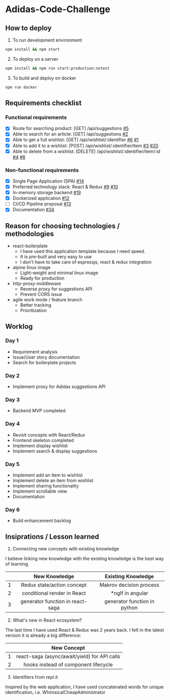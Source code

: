 # Adidas-Code-Challenge
## How to deploy
1. To run development environment
```bash
npm install && npm start
```
2.  To deploy on a server
```bash
npm install && npm run start:production:notest
```
3. To build and deploy on docker
```bash
npm run docker
```
## Requirements checklist
### Functional requirements
- [x] Route for searching product: [GET] /api/suggestions [#5](../../issues/5)
- [x] Able to search for an article: [GET] /api/suggestions [#2](../../issues/2)
- [x] Able to get a full wishlist: [GET] /api/wishlist/:identifier [#6](../../issues/6) [#1](../../issues/1)
- [x] Able to add it to a wishlist: [POST] /api/wishlist/:identifier/item [#3](../../issues/3) [#20](../../issues/20)
- [x] Able to delete from a wishlist: [DELETE] /api/wishlist/:identifier/item/:id [#4](../../issues/4) [#8](../../issues/8)
### Non-functional requirements
- [x] Single Page Application (SPA) [#14](../../issues/14)
- [x] Preferred technology stack: React & Redux [#9](../../issues/9) [#10](../../issues/10)
- [x] In-memory storage backend [#19](../../issues/19)
- [x] Dockerized application [#12](../../issues/12)
- [ ] CI/CD Pipeline proposal [#13](../../issues/13)
- [x] Documentation [#34](../../issues/34)

## Reason for choosing technologies / methodologies 
- react-boilerplate
  - I have used this application template because I need speed.
  - It is pre-built and very easy to use
  - I don't have to take care of expressjs, react & redux integration
- alpine linux image
  - Light-weight and minimal linux image
  - Ready for production
- http-proxy-middleware
  - Reverse proxy for suggestions API
  - Prevent CORS issue
- agile work mode / feature branch
  - Better tracking
  - Prioritization

## Worklog
### Day 1
- Requirement analysis
- Issue/User story documentation
- Search for boilerplate projects
### Day 2
- Implement proxy for Adidas suggestions API
### Day 3
- Backend MVP completed
### Day 4
- Revisit concepts with React/Redux
- Frontend skeleton completed
- Implement display wishlist
- Implement search & display suggestions
### Day 5
- Implement add an item to wishlist
- Implement delete an item from wishlist
- Implement sharing functionality
- Implement scrollable view
- Documentation
### Day 6
- Build enhancement backlog

## Insiprations / Lesson learned
1. Connecting new concepts with existing knowledge

I believe linking new knowledge with the existing knowledge is the best way of learning.

| |New Knowledge|Existing Knowledge|
|:-:|:-------------:|:-------------:|
|1|Redux state/action concept|Makrov decision process|
|2|conditional render in React|*ngIf in angular|
|3|generator function in react-saga|generator function in python|

2. What's new in React ecosystem?

The last time I have used React & Redux was 2 years back. I felt in the latest version it is already a big difference:

| |New Concept|
|:-:|:-:|
|1|react-saga (async/await/yield) for API calls|
|2|hooks instead of component lifecycle|

3. Identifiers from repl.it

Inspired by the web application, I have used concatenated words for unique identification, i.e. WhimsicalCheapAdministrator